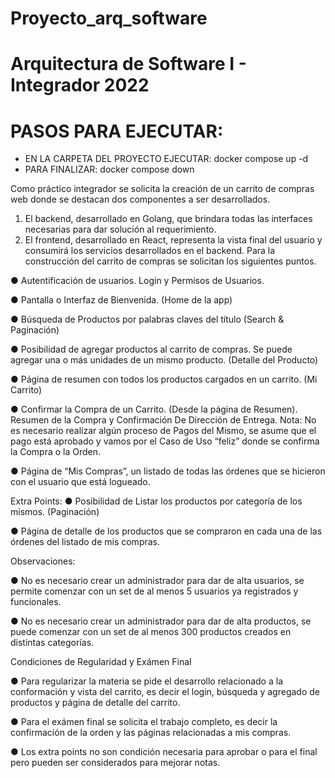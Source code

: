 # Proyecto_arq_software
# Arquitectura de Software I - Integrador 2022

# PASOS PARA EJECUTAR:
- EN LA CARPETA DEL PROYECTO EJECUTAR:
 docker compose up -d
- PARA FINALIZAR:
 docker compose down

Como práctico integrador se solicita la creación de un carrito de compras web
donde se destacan dos componentes a ser desarrollados.
1. El backend, desarrollado en Golang, que brindara todas las interfaces
necesarias para dar solución al requerimiento.
2. El frontend, desarrollado en React, representa la vista final del usuario y
consumirá los servicios desarrollados en el backend.
Para la construcción del carrito de compras se solicitan los siguientes puntos.

● Autentificación de usuarios. Login y Permisos de Usuarios.

● Pantalla o Interfaz de Bienvenida. (Home de la app)

● Búsqueda de Productos por palabras claves del título (Search & Paginación)

● Posibilidad de agregar productos al carrito de compras. Se puede agregar
una o más unidades de un mismo producto. (Detalle del Producto)

● Página de resumen con todos los productos cargados en un carrito. (Mi
Carrito)

● Confirmar la Compra de un Carrito. (Desde la página de Resumen).
Resumen de la Compra y Confirmación De Dirección de Entrega. Nota: No
es necesario realizar algún proceso de Pagos del Mismo, se asume que
el pago está aprobado y vamos por el Caso de Uso “feliz” donde se
confirma la Compra o la Orden.

● Página de “Mis Compras”, un listado de todas las órdenes que se hicieron
con el usuario que está logueado.

Extra Points:
● Posibilidad de Listar los productos por categoría de los mismos.
(Paginación)

● Página de detalle de los productos que se compraron en cada una de las
órdenes del listado de mis compras.

Observaciones:

● No es necesario crear un administrador para dar de alta usuarios, se
permite comenzar con un set de al menos 5 usuarios ya registrados y
funcionales.

● No es necesario crear un administrador para dar de alta productos, se
puede comenzar con un set de al menos 300 productos creados en
distintas categorías.

Condiciones de Regularidad y Exámen Final

● Para regularizar la materia se pide el desarrollo relacionado a la
conformación y vista del carrito, es decir el login, búsqueda y agregado de
productos y página de detalle del carrito.

● Para el exámen final se solicita el trabajo completo, es decir la
confirmación de la orden y las páginas relacionadas a mis compras.

● Los extra points no son condición necesaria para aprobar o para el final
pero pueden ser considerados para mejorar notas.